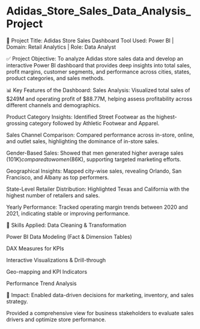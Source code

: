 # Adidas_Store_Sales_Data_Analysis_Project
🧾 Project Title: Adidas Store Sales Dashboard
Tool Used: Power BI | Domain: Retail Analytics | Role: Data Analyst

✅ Project Objective:
To analyze Adidas store sales data and develop an interactive Power BI dashboard that provides deep insights into total sales, profit margins, customer segments, and performance across cities, states, product categories, and sales methods.

📊 Key Features of the Dashboard:
Sales Analysis: Visualized total sales of $249M and operating profit of $88.77M, helping assess profitability across different channels and demographics.

Product Category Insights: Identified Street Footwear as the highest-grossing category followed by Athletic Footwear and Apparel.

Sales Channel Comparison: Compared performance across in-store, online, and outlet sales, highlighting the dominance of in-store sales.

Gender-Based Sales: Showed that men generated higher average sales ($101K) compared to women ($86K), supporting targeted marketing efforts.

Geographical Insights: Mapped city-wise sales, revealing Orlando, San Francisco, and Albany as top performers.

State-Level Retailer Distribution: Highlighted Texas and California with the highest number of retailers and sales.

Yearly Performance: Tracked operating margin trends between 2020 and 2021, indicating stable or improving performance.

📌 Skills Applied:
Data Cleaning & Transformation

Power BI Data Modeling (Fact & Dimension Tables)

DAX Measures for KPIs

Interactive Visualizations & Drill-through

Geo-mapping and KPI Indicators

Performance Trend Analysis

🧠 Impact:
Enabled data-driven decisions for marketing, inventory, and sales strategy.

Provided a comprehensive view for business stakeholders to evaluate sales drivers and optimize store performance.

